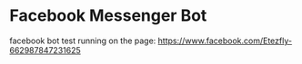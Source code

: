 # Facebook Messenger Bot

facebook bot test running on the page: https://www.facebook.com/Etezfly-662987847231625
